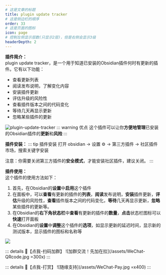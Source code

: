```yaml
---
# 这是文章的标题
title: plugin update tracker
# 这是侧边栏的顺序
order: 33
# 这是页面的图标
icon: page
# 控制左侧显示层数(只显示2层)，但是右侧会显示3级
headerDepth: 2
---
```

**插件简介：**  
plugin update tracker，是一个用于知道已安装的Obsidian插件何时有更新的插件。它有以下功能：
- 查看更新列表
- 阅读发布说明，了解变化内容
- 安装插件更新
- 评估升级的风险性
- 查看插件版本之间的代码变化
- 等待几天再显示更新
- 忽略某些插件的更新

![plugin-update-tracker](/assets/plugin-update-tracker.png)
::: warning 优点
这个插件可以让你**方便地管理**已安装的Obsidian插件的**更新**和**风险**
:::

**插件安装：**
::: tip 插件安装
打开 obsidian → 设置 ⚙️ → 第三方插件 → 社区插件市场，搜索关键字安装

注意：你需要关闭第三方插件的**安全模式**，才能安装社区插件，建议关闭。
:::

**插件使用：**  
这个插件的使用方法如下：
1.  首先，在Obsidian的**设置**中**启用**这个插件
2. 在面板中，可以**查看**有更新的插件的**列表**，**阅读**发布说明，**安装**插件更新，**评估**升级的风险性，**查看**插件版本之间的代码变化，**等待**几天再显示更新，**忽略**某些插件的更新等。
3. 在Obsidian的**右下角状态栏**中**查看**有更新的插件的**数量**，**点击**状态栏图标可以**快速**打开面板
4. 在Obsidian的**设置**中**调整**这个插件的**选项**，如显示更新的延迟时间，显示新的测试版本，显示插件的图标和名称等

![](https://user-images.githubusercontent.com/17691679/198850850-5f61dba0-31a7-4d9e-aab5-8776850d3897.gif)

::: details 🌱【点我-扫码加群】
![加群交流！先加在拉](/assets/WeChat-QRcode.jpg =300x) 
::: 

::: details 🍻【点我-打赏】
![随缘支持](/assets/WeChat-Pay.jpg =x400)
::: 